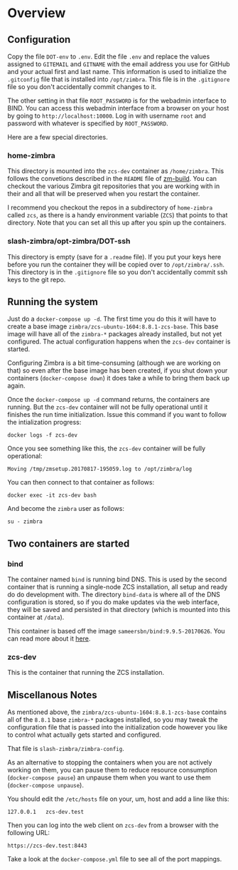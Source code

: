 # Overview



## Configuration

Copy the file `DOT-env` to `.env`.  Edit the file `.env` and replace the values
assigned to `GITEMAIL` and `GITNAME` with the email address you use for GitHub
and your actual first and last name. This information is used to initialize the
`.gitconfig` file that is installed into `/opt/zimbra`. This file is in the
`.gitignore` file so you don't accidentally commit changes to it.

The other setting in that file `ROOT_PASSWORD` is for the webadmin interface
to BIND.  You can access this webadmin interface from a browser on your
host by going to `http://localhost:10000`. Log in with username `root`
and password with whatever is specified by `ROOT_PASSWORD`.


Here are a few special directories.

### home-zimbra

This directory is mounted into the `zcs-dev` container as `/home/zimbra`. This
follows the convetions described in the `README` file of [zm-build](https://github.com/Zimbra/zm-build).
You can checkout the various Zimbra git repositories that you are working
with in their and all that will be preserved when you restart the container.

I recommend you checkout the repos in a subdirectory of `home-zimbra` called
`zcs`, as there is a handy environment variable (`ZCS`) that points to that
directory. Note that you can set all this up after you spin up the containers.

### slash-zimbra/opt-zimbra/DOT-ssh

This directory is empty (save for a `.readme` file).  If you put your
keys here before you run the container they will be copied over to 
`/opt/zimbra/.ssh`.  This directory is in the `.gitignore` file so you
don't accidentally commit ssh keys to the git repo.

## Running the system

Just do a `docker-compose up -d`.  The first time you do this it will have
to create a base image `zimbra/zcs-ubuntu-1604:8.8.1-zcs-base`.  This base
image will have all of the `zimbra-*` packages already installed, but not
yet configured.  The actual configuration happens when the `zcs-dev` container is 
started.

Configuring Zimbra is a bit time-consuming (although we are working on that)
so even after the base image has been created, if you shut down your
containers (`docker-compose down`) it does take a while to bring them back
up again.

Once the `docker-compose up -d` command returns, the containers are running.
But the `zcs-dev` container will not be fully operational until it finishes
the run time initialization.  Issue this command if you want to follow the
intialization progress:

    docker logs -f zcs-dev

Once you see something like this, the `zcs-dev` container will be
fully operational:

    Moving /tmp/zmsetup.20170817-195059.log to /opt/zimbra/log

You can then connect to that container as follows:

    docker exec -it zcs-dev bash

And become the `zimbra` user as follows:

    su - zimbra

## Two containers are started

### bind

The container named `bind` is running bind DNS. This is used by the second container
that is running a single-node ZCS installation, all setup and ready do do development
with.  The directory `bind-data` is where all of the DNS configuration is stored,
so if you do make updates via the web interface, they will be saved and persisted
in that directory (which is mounted into this container at `/data`).

This container is based off the image `sameersbn/bind:9.9.5-20170626`.  You 
can read more about it [here](https://github.com/sameersbn/docker-bind).

### zcs-dev

This is the container that running the ZCS installation.

## Miscellanous Notes

As mentioned above, the `zimbra/zcs-ubuntu-1604:8.8.1-zcs-base` contains
all of the `8.8.1` base `zimbra-*` packages installed, so you may tweak
the configuration file that is passed into the initialization code
however you like to control what actually gets started and configured.

That file is `slash-zimbra/zimbra-config`.

As an alternative to stopping the containers when you are not actively working
on them, you can pause them to reduce resource consumption (`docker-compose pause`)
an unpause them when you want to use them (`docker-compose unpause`).

You should edit the `/etc/hosts` file on your, um, host and add a line like this:

    127.0.0.1   zcs-dev.test

Then you can log into the web client on `zcs-dev` from a browser with the following
URL:

    https://zcs-dev.test:8443

Take a look at the `docker-compose.yml` file to see all of the port mappings.

